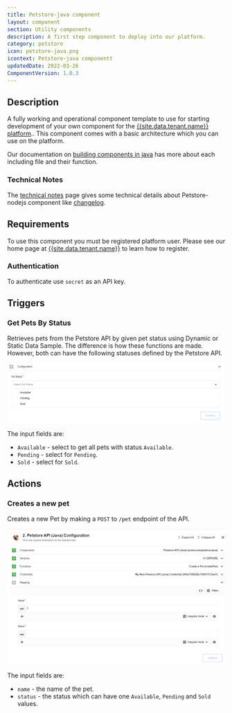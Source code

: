 ```yaml
---
title: Petstore-java component
layout: component
section: Utility components
description: A first step component to deploy into our platform.
category: petstore
icon: petstore-java.png
icontext: Petstore-java componentt
updatedDate: 2022-03-26
ComponentVersion: 1.0.3
---
```


## Description

A fully working and operational component template to use for starting development of your
own component for the [{{site.data.tenant.name}} platform](http://www.{{site.data.tenant.name}})..
This component comes with a basic architecture which you can use on the platform.

Our documentation on [building components in java](/guides/building-java-component)
has more about each including file and their function.

### Technical Notes

The [technical notes](technical-notes) page gives some technical details about Petstore-nodejs component like [changelog](/components/petstore-nodejs/technical-notes#changelog).

## Requirements

To use this component you must be registered platform user. Please see our home
page at [{{site.data.tenant.name}}](http://www.{{site.data.tenant.name}}) to learn how to register.

### Authentication

To authenticate use `secret` as an API key.

## Triggers

### Get Pets By Status

Retrieves pets from the Petstore API by given pet status using Dynamic or Static
Data Sample. The difference is how these functions are made. However, both can have
the following statuses defined by the Petstore API.

![Get Pets By Status](img/petstore-trigger.png)

The input fields are:

*   `Available` - select to get all pets with status `Available`.
*   `Pending` - select for `Pending`.
*   `Sold` - select for `Sold`.

## Actions

### Creates a new pet

Creates a new Pet by making a `POST` to `/pet` endpoint of the API.

![Creates a new pet](img/create-a-new-pet.png)

The input fields are:

*   `name` - the name of the pet.
*   `status` - the status which can have one `Available`, `Pending` and `Sold` values.
